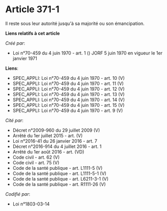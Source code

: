 # Article 371-1

Il reste sous leur autorité jusqu'à sa majorité ou son émancipation.

**Liens relatifs à cet article**

_Créé par_:

  - Loi n°70-459 du 4 juin 1970 - art. 1 () JORF 5 juin 1970 en vigueur le 1er janvier 1971

**Liens**:

  - SPEC_APPLI: Loi n°70-459 du 4 juin 1970 - art. 10 (V)
  - SPEC_APPLI: Loi n°70-459 du 4 juin 1970 - art. 11 (V)
  - SPEC_APPLI: Loi n°70-459 du 4 juin 1970 - art. 12 (V)
  - SPEC_APPLI: Loi n°70-459 du 4 juin 1970 - art. 13 (V)
  - SPEC_APPLI: Loi n°70-459 du 4 juin 1970 - art. 14 (V)
  - SPEC_APPLI: Loi n°70-459 du 4 juin 1970 - art. 15 (V)
  - SPEC_APPLI: Loi n°70-459 du 4 juin 1970 - art. 9 (V)

_Cité par_:

  - Décret n°2009-960 du 29 juillet 2009 (V)
  - Arrêté du 1er juillet 2015 - art. (V)
  - Loi n°2016-41 du 26 janvier 2016 - art. 7
  - Décret n°2016-914 du 4 juillet 2016 - art. 1
  - Arrêté du 1er août 2016 - art. (VD)
  - Code civil - art. 62 (V)
  - Code civil - art. 75 (V)
  - Code de la santé publique - art. L1111-5 (V)
  - Code de la santé publique - art. L1111-5-1 (V)
  - Code de la santé publique - art. L6211-3-1 (V)
  - Code de la santé publique - art. R1111-26 (V)

_Codifié par_:

  - Loi n°1803-03-14
